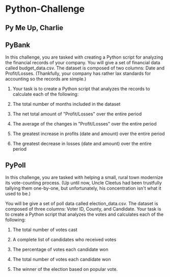 # Python-Challenge

 ## Py Me Up, Charlie

## PyBank

In this challenge, you are tasked with creating a Python script for analyzing the financial records of your company. You will give a set of financial data called budget_data.csv. The dataset is composed of two columns: Date and Profit/Losses. (Thankfully, your company has rather lax standards for accounting so the records are simple.)


1. Your task is to create a Python script that analyzes the records to calculate each of the following:


2. The total number of months included in the dataset


3. The net total amount of "Profit/Losses" over the entire period


4. The average of the changes in "Profit/Losses" over the entire period


5. The greatest increase in profits (date and amount) over the entire period


6. The greatest decrease in losses (date and amount) over the entire period

## PyPoll

In this challenge, you are tasked with helping a small, rural town modernize its vote-counting process. (Up until now, Uncle Cleetus had been trustfully tallying them one-by-one, but unfortunately, his concentration isn't what it used to be.)


You will be give a set of poll data called election_data.csv. The dataset is composed of three columns: Voter ID, County, and Candidate. Your task is to create a Python script that analyzes the votes and calculates each of the following:


1. The total number of votes cast


2. A complete list of candidates who received votes


3. The percentage of votes each candidate won


4. The total number of votes each candidate won


5. The winner of the election based on popular vote.